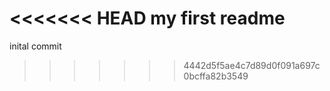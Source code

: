 <<<<<<< HEAD
my first readme
=======
inital commit

>>>>>>> 4442d5f5ae4c7d89d0f091a697c0bcffa82b3549
